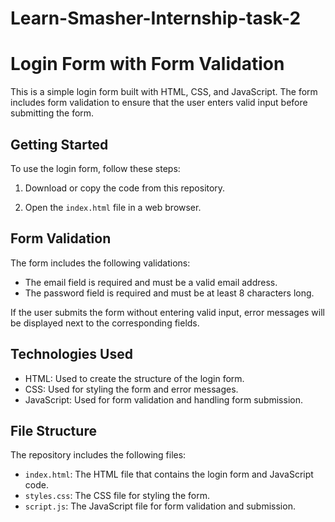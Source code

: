 # Learn-Smasher-Internship-task-2
# Login Form with Form Validation

This is a simple login form built with HTML, CSS, and JavaScript.
The form includes form validation to ensure that the user enters valid input before submitting the form.

## Getting Started

To use the login form, follow these steps:

1. Download or copy the code from this repository.

2. Open the `index.html` file in a web browser.

## Form Validation
The form includes the following validations:

- The email field is required and must be a valid email address.
- The password field is required and must be at least 8 characters long.

If the user submits the form without entering valid input, error messages will be displayed next to the corresponding fields.

## Technologies Used

- HTML: Used to create the structure of the login form.
- CSS: Used for styling the form and error messages.
- JavaScript: Used for form validation and handling form submission.

## File Structure
The repository includes the following files:

- `index.html`: The HTML file that contains the login form and JavaScript code.
- `styles.css`: The CSS file for styling the form.
- `script.js`: The JavaScript file for form validation and submission.
